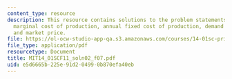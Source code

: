 ```yaml
---
content_type: resource
description: This resource contains solutions to the problem statements related to
  marginal cost of production, annual fixed cost of production, demand for labor,
  and market price.
file: https://ol-ocw-studio-app-qa.s3.amazonaws.com/courses/14-01sc-principles-of-microeconomics-fall-2011/e5d6665b225e91d204990b870efa40eb_MIT14_01SCF11_soln02_f07.pdf
file_type: application/pdf
resourcetype: Document
title: MIT14_01SCF11_soln02_f07.pdf
uid: e5d6665b-225e-91d2-0499-0b870efa40eb
---
```

